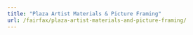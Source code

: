 ```yaml
---
title: "Plaza Artist Materials & Picture Framing"
url: /fairfax/plaza-artist-materials-and-picture-framing/
---
```

